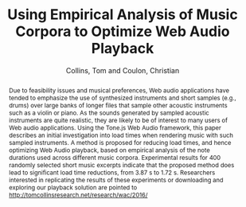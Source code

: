 --- 
  title: "Using Empirical Analysis of Music Corpora to Optimize Web Audio Playback" 
  abstract: "Due to feasibility issues and musical preferences, Web audio applications have tended to emphasize the use of synthesized instruments and short samples (e.g., drums) over large banks of longer files that sample other acoustic instruments such as a violin or piano. As the sounds generated by sampled acoustic instruments are quite realistic, they are likely to be of interest to many users of Web audio applications. Using the Tone.js Web Audio framework, this paper describes an initial investigation into load times when rendering music with such sampled instruments. A method is proposed for reducing load times, and hence optimizing Web Audio playback, based on empirical analysis of the note durations used across different music corpora. Experimental results for 400 randomly selected short music excerpts indicate that the proposed method does lead to significant load time reductions, from 3.87 s to 1.72 s. Researchers interested in replicating the results of these experiments or downloading and exploring our playback solution are pointed to http://tomcollinsresearch.net/research/wac/2016/" 
  address: "Atlanta, Georgia" 
  author: "Collins, Tom and Coulon, Christian" 
  booktitle: "Proceedings of the International Web Audio Conference" 
  editor: "Freeman, Jason and Lerch, Alexander and Paradis, Matthew" 
  month: "Proceedings of the International Web Audio Conference"
  pages: "1--4" 
  publisher: "Georgia Tech" 
  series: "WAC '16"
  type: "Paper"  
  year: "2016" 
  id: "2016_45" 
  tags: year2016 
  pdflink: /_data/papers/pdf/2016/2016_45.pdf
  ISSN: Can't find it!
---